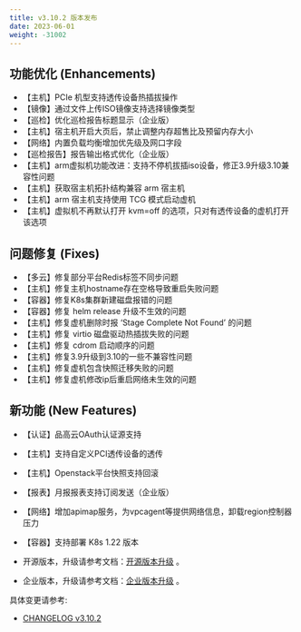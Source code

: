 ```yaml
---
title: v3.10.2 版本发布
date: 2023-06-01
weight: -31002
---
```


## 功能优化 (Enhancements)

- 【主机】PCIe 机型支持透传设备热插拔操作
- 【镜像】通过文件上传ISO镜像支持选择镜像类型
- 【巡检】优化巡检报告标题显示（企业版）
- 【主机】宿主机开启大页后，禁止调整内存超售比及预留内存大小
- 【网络】内置负载均衡增加优先级及网口字段
- 【巡检报告】报告输出格式优化（企业版）
- 【主机】arm虚拟机功能改进：支持不停机拔插iso设备，修正3.9升级3.10兼容性问题
- 【主机】获取宿主机拓扑结构兼容 arm 宿主机
- 【主机】arm 宿主机支持使用 TCG 模式启动虚机
- 【主机】虚拟机不再默认打开 kvm=off  的选项，只对有透传设备的虚机打开该选项

## 问题修复 (Fixes)

- 【多云】修复部分平台Redis标签不同步问题
- 【主机】修复主机hostname存在空格导致重启失败问题
- 【容器】修复K8s集群新建磁盘报错的问题
- 【容器】修复 helm release 升级不生效的问题
- 【主机】修复虚机删除时报 ‘Stage Complete Not Found’ 的问题
- 【主机】修复 virtio 磁盘驱动热插拔失败的问题 
- 【主机】修复 cdrom 启动顺序的问题
- 【主机】修复3.9升级到3.10的一些不兼容性问题
- 【主机】修复虚机包含快照迁移失败的问题
- 【主机】修复虚机修改ip后重启网络未生效的问题

## 新功能 (New Features)

- 【认证】品高云OAuth认证源支持
- 【主机】支持自定义PCI透传设备的透传
- 【主机】Openstack平台快照支持回滚
- 【报表】月报报表支持订阅发送（企业版）
- 【网络】增加apimap服务，为vpcagent等提供网络信息，卸载region控制器压力
- 【容器】支持部署 K8s 1.22 版本

- 开源版本，升级请参考文档：[开源版本升级](https://www.cloudpods.org/zh/docs/setup/upgrade/) 。

- 企业版本，升级请参考文档：[企业版本升级](https://docs.yunion.cn/zh/docs/quick/upgrade/) 。

具体变更请参考:

- [CHANGELOG v3.10.2](https://www.cloudpods.org/zh/docs/development/changelog/release-3.10/3-10-2/)

